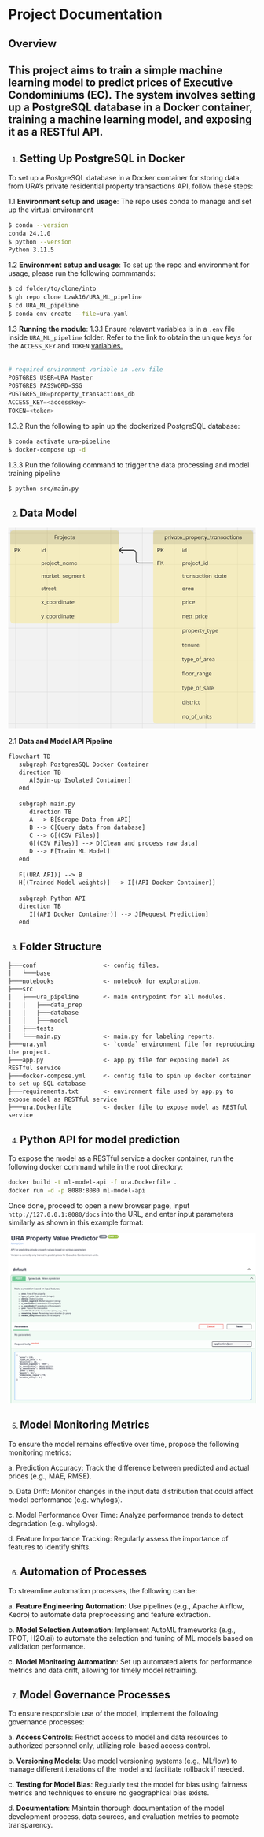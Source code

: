 # Project Documentation

## Overview
This project aims to train a simple machine learning model to predict prices of Executive Condominiums (EC). The system involves setting up a PostgreSQL database in a Docker container, training a machine learning model, and exposing it as a RESTful API.
---

1. ## Setting Up PostgreSQL in Docker

To set up a PostgreSQL database in a Docker container for storing data from URA’s private residential property transactions API, follow these steps:

1.1 **Environment setup and usage**:
The repo uses conda to manage and set up the virtual environment
```bash
$ conda --version
conda 24.1.0
$ python --version
Python 3.11.5
```

1.2 **Environment setup and usage**:
To set up the repo and environment for usage, please run the following
commmands:

```bash
$ cd folder/to/clone/into
$ gh repo clone Lzwk16/URA_ML_pipeline
$ cd URA_ML_pipeline
$ conda env create --file=ura.yaml
```
1.3 **Running the module**:
1.3.1 Ensure relavant variables is in a `.env` file inside `URA_ML_pipeline`
   folder. Refer to the link to obtain the unique keys for the `ACCESS_KEY` and `TOKEN` [variables.](https://www.ura.gov.sg/maps/api/#private-residential-property-transactions)
```python

# required environment variable in .env file
POSTGRES_USER=URA_Master
POSTGRES_PASSWORD=SSG
POSTGRES_DB=property_transactions_db
ACCESS_KEY=<accesskey>
TOKEN=<token>
```
1.3.2 Run the following to spin up the dockerized PostgreSQL database:
```bash
$ conda activate ura-pipeline
$ docker-compose up -d
```
1.3.3  Run the following command to trigger the data processing and model
training pipeline
```bash
$ python src/main.py
```

2. ## Data Model
![alt text](data_model_diagram.png)

2.1 **Data and Model API Pipeline**

```mermaid
flowchart TD
   subgraph PostgresSQL Docker Container
   direction TB
      A[Spin-up Isolated Container] 
   end

   subgraph main.py
      direction TB
      A --> B[Scrape Data from API]
      B --> C[Query data from database]
      C --> G[(CSV Files)]
      G[(CSV Files)] --> D[Clean and process raw data]
      D --> E[Train ML Model]
   end
   
   F[(URA API)] --> B
   H[(Trained Model weights)] --> I[(API Docker Container)]

   subgraph Python API
   direction TB
      I[(API Docker Container)] --> J[Request Prediction]
   end
```

3. ## Folder Structure

```
├───conf                   <- config files.
│   └───base
├───notebooks              <- notebook for exploration.
├───src
│   ├───ura_pipeline       <- main entrypoint for all modules.
│   │   ├───data_prep
│   │   ├───database
│   │   ├───model
│   ├───tests
│   └───main.py            <- main.py for labeling reports.
├───ura.yml                <- `conda` environment file for reproducing the project.
├───app.py                 <- app.py file for exposing model as RESTful service
├───docker-compose.yml     <- config file to spin up docker container to set up SQL database
├───requirements.txt       <- environment file used by app.py to expose model as RESTful service
├───ura.Dockerfile         <- docker file to expose model as RESTful service
```
4. ## Python API for model prediction
To expose the model as a RESTful service a docker container, run the following
docker command while in the root directory:

```bash
docker build -t ml-model-api -f ura.Dockerfile .
docker run -d -p 8080:8080 ml-model-api
```

Once done, proceed to open a new browser page, input
`http://127.0.0.1:8080/docs` into the URL, and enter input parameters similarly as shown in this example format:

![alt text](URA_API_Predictor.png)


5. ## Model Monitoring Metrics
To ensure the model remains effective over time, propose the following monitoring metrics:

a. Prediction Accuracy: Track the difference between predicted and actual prices
(e.g., MAE, RMSE).

b. Data Drift: Monitor changes in the input data distribution that could affect
model performance (e.g. whylogs).

c. Model Performance Over Time: Analyze performance trends to detect
degradation (e.g. whylogs).

d. Feature Importance Tracking: Regularly assess the importance of features to
identify shifts.

6. ## Automation of Processes

To streamline automation processes, the following can be:

a. **Feature Engineering Automation**:
Use pipelines (e.g., Apache Airflow, Kedro) to automate data preprocessing and
feature extraction.

b. **Model Selection Automation**:
Implement AutoML frameworks (e.g., TPOT, H2O.ai) to automate the selection and
tuning of ML models based on validation performance.

c. **Model Monitoring Automation**:
Set up automated alerts for performance metrics and data drift, allowing for timely model retraining.

7. ## Model Governance Processes

To ensure responsible use of the model, implement the following governance processes:

a. **Access Controls**:
Restrict access to model and data resources to authorized personnel only,
utilizing role-based access control.

b. **Versioning Models**:
Use model versioning systems (e.g., MLflow) to manage different iterations of
the model and facilitate rollback if needed.

c. **Testing for Model Bias**:
Regularly test the model for bias using fairness metrics and techniques to
ensure no geographical bias exists.

d. **Documentation**:
Maintain thorough documentation of the model development process, data sources, and evaluation metrics to promote transparency.
